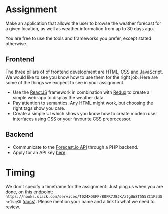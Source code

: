 # Assignment

Make an application that allows the user to browse the weather forecast for a given location, as well as weather information from up to 30 days ago.

You are free to use the tools and frameworks you prefer, except stated otherwise.

## Frontend

The three pillars of of frontend development are HTML, CSS and JavaScript. We would like to see you know how to use them for the right job. Here are some of the things we excpect to see in your assignment.

- Use the [ReactJS](https://facebook.github.io/react/) framework in combination with [Redux](http://redux.js.org/) to create a simple web-app to display the weather data.
- Pay attention to semantics. Any HTML might work, but choosing the right tags show you care.
- Create a simple UI which shows you know how to create modern user interfaces using CSS or your favourite CSS preprocessor.

## Backend

- Communicate to the [Forecast.io API](https://developer.forecast.io/docs/v2) through a PHP backend.
- Apply for an API key [here](https://developer.forecast.io/register)


# Timing

We don't specify a timeframe for the assignment. Just ping us when you are done, on this endpoint: `https://hooks.slack.com/services/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` ([docs](https://api.slack.com/incoming-webhooks)). Please mention your name and a link to what we need to review.
